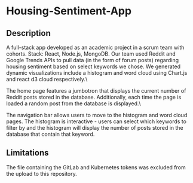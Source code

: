 # Housing-Sentiment-App

## Description
A full-stack app developed as an academic project in a scrum team with cohorts. Stack: React, Node.js, MongoDB. Our team used Reddit and Google Trends APIs to pull data (in the form of forum posts) regarding housing sentiment based on select keywords we chose. We generated dynamic visualizations include a histogram and word cloud using Chart.js and react d3 cloud respectively.\

The home page features a jumbotron that displays the current number of Reddit posts stored in the database. Additionally, each time the page is loaded a random post from the database is displayed.\

The navigation bar allows users to move to the histogram and word cloud pages. The histogram is interactive - users can select which keywords to filter by and the histogram will display the number of posts stored in the database that contain that keyword.

## Limitations
The file containing the GitLab and Kubernetes tokens was excluded from the upload to this repository.

